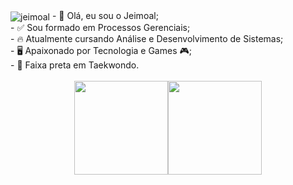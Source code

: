 <img align="center" alt="jeimoal"  src="https://komarev.com/ghpvc/?username=jeimoal&style=flat-square">
- 👋 Olá, eu sou o Jeimoal;<br>
- ✅ Sou formado em Processos Gerenciais;<br>
- 🔥 Atualmente cursando Análise e Desenvolvimento de Sistemas;<br>
- 🖥️ Apaixonado por Tecnologia e Games 🎮;<br>
- 🥋 Faixa preta em Taekwondo.<br>
<br>
<div align="center">
  <a href="https://github.com/jeimoal">    
  <img height="150em" src="https://github-readme-stats.vercel.app/api?username=jeimoal&show_icons=true&theme=dracula&include_all_commits=true&count_private=true&cache_seconds=1800"><img height="150em" src="https://github-readme-stats.vercel.app/api/top-langs/?username=jeimoal&layout=compact&langs_count=7&theme=dracula&cache_seconds=1800"/>      
</div>
